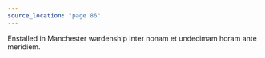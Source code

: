 ```yaml
---
source_location: "page 86"
---
```

Enstalled in Manchester wardenship inter nonam et undecimam horam ante
meridiem.
